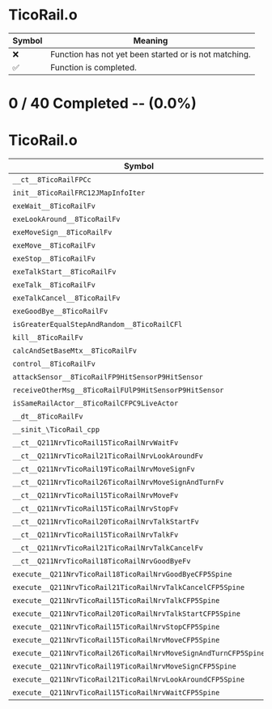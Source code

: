 # TicoRail.o
| Symbol | Meaning 
| ------------- | ------------- 
| :x: | Function has not yet been started or is not matching. 
| :white_check_mark: | Function is completed. 


# 0 / 40 Completed -- (0.0%)
# TicoRail.o
| Symbol | Decompiled? |
| ------------- | ------------- |
| `__ct__8TicoRailFPCc` | :x: |
| `init__8TicoRailFRC12JMapInfoIter` | :x: |
| `exeWait__8TicoRailFv` | :x: |
| `exeLookAround__8TicoRailFv` | :x: |
| `exeMoveSign__8TicoRailFv` | :x: |
| `exeMove__8TicoRailFv` | :x: |
| `exeStop__8TicoRailFv` | :x: |
| `exeTalkStart__8TicoRailFv` | :x: |
| `exeTalk__8TicoRailFv` | :x: |
| `exeTalkCancel__8TicoRailFv` | :x: |
| `exeGoodBye__8TicoRailFv` | :x: |
| `isGreaterEqualStepAndRandom__8TicoRailCFl` | :x: |
| `kill__8TicoRailFv` | :x: |
| `calcAndSetBaseMtx__8TicoRailFv` | :x: |
| `control__8TicoRailFv` | :x: |
| `attackSensor__8TicoRailFP9HitSensorP9HitSensor` | :x: |
| `receiveOtherMsg__8TicoRailFUlP9HitSensorP9HitSensor` | :x: |
| `isSameRailActor__8TicoRailCFPC9LiveActor` | :x: |
| `__dt__8TicoRailFv` | :x: |
| `__sinit_\TicoRail_cpp` | :x: |
| `__ct__Q211NrvTicoRail15TicoRailNrvWaitFv` | :x: |
| `__ct__Q211NrvTicoRail21TicoRailNrvLookAroundFv` | :x: |
| `__ct__Q211NrvTicoRail19TicoRailNrvMoveSignFv` | :x: |
| `__ct__Q211NrvTicoRail26TicoRailNrvMoveSignAndTurnFv` | :x: |
| `__ct__Q211NrvTicoRail15TicoRailNrvMoveFv` | :x: |
| `__ct__Q211NrvTicoRail15TicoRailNrvStopFv` | :x: |
| `__ct__Q211NrvTicoRail20TicoRailNrvTalkStartFv` | :x: |
| `__ct__Q211NrvTicoRail15TicoRailNrvTalkFv` | :x: |
| `__ct__Q211NrvTicoRail21TicoRailNrvTalkCancelFv` | :x: |
| `__ct__Q211NrvTicoRail18TicoRailNrvGoodByeFv` | :x: |
| `execute__Q211NrvTicoRail18TicoRailNrvGoodByeCFP5Spine` | :x: |
| `execute__Q211NrvTicoRail21TicoRailNrvTalkCancelCFP5Spine` | :x: |
| `execute__Q211NrvTicoRail15TicoRailNrvTalkCFP5Spine` | :x: |
| `execute__Q211NrvTicoRail20TicoRailNrvTalkStartCFP5Spine` | :x: |
| `execute__Q211NrvTicoRail15TicoRailNrvStopCFP5Spine` | :x: |
| `execute__Q211NrvTicoRail15TicoRailNrvMoveCFP5Spine` | :x: |
| `execute__Q211NrvTicoRail26TicoRailNrvMoveSignAndTurnCFP5Spine` | :x: |
| `execute__Q211NrvTicoRail19TicoRailNrvMoveSignCFP5Spine` | :x: |
| `execute__Q211NrvTicoRail21TicoRailNrvLookAroundCFP5Spine` | :x: |
| `execute__Q211NrvTicoRail15TicoRailNrvWaitCFP5Spine` | :x: |
